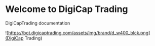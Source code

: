 # Welcome to DigiCap Trading

DigiCapTrading documentation

![https://bot.digicaptrading.com/assets/img/brand/d_w400_blck.png](DigiCap Trading)
